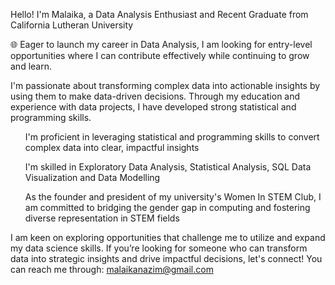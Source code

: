 Hello! I'm Malaika, a Data Analysis Enthusiast and Recent Graduate from California Lutheran University

🌐 Eager to launch my career in Data Analysis, I am looking for entry-level opportunities where I can contribute effectively while continuing to grow and learn.

I'm passionate about transforming complex data into actionable insights by using them to make data-driven decisions. Through my education and experience with data projects, I have developed strong statistical and programming skills.

<ul> I'm proficient in leveraging statistical and programming skills to convert complex data into clear, impactful insights </ul>
<ul> I'm skilled in Exploratory Data Analysis, Statistical Analysis, SQL Data Visualization and Data Modelling </ul>
<ul> As the founder and president of my university's Women In STEM Club, I am committed to bridging the gender gap in computing and fostering diverse representation in STEM fields </ul>

I am keen on exploring opportunities that challenge me to utilize and expand my data science skills. If you’re looking for someone who can transform data into strategic insights and drive impactful decisions, let's connect!
You can reach me through: malaikanazim@gmail.com
